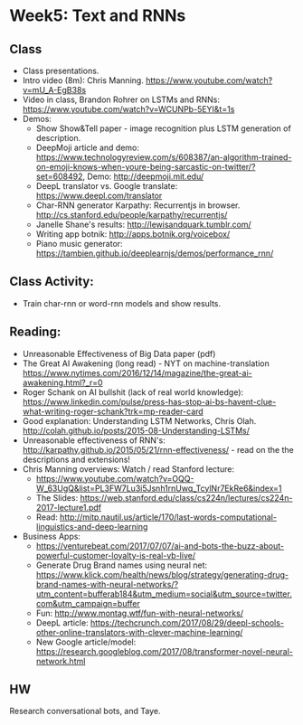 # Week5: Text and RNNs


## Class

* Class presentations.
* Intro video (8m): Chris Manning. https://www.youtube.com/watch?v=mU_A-EgB38s
* Video in class, Brandon Rohrer on LSTMs and RNNs: https://www.youtube.com/watch?v=WCUNPb-5EYI&t=1s
* Demos:
	* Show Show&Tell paper - image recognition plus LSTM generation of description.
	* DeepMoji article and demo: https://www.technologyreview.com/s/608387/an-algorithm-trained-on-emoji-knows-when-youre-being-sarcastic-on-twitter/?set=608492, Demo: http://deepmoji.mit.edu/
	* DeepL translator vs. Google translate: https://www.deepl.com/translator
	* Char-RNN generator Karpathy: Recurrentjs in browser.
	http://cs.stanford.edu/people/karpathy/recurrentjs/
	* Janelle Shane's results: http://lewisandquark.tumblr.com/
	* Writing app botnik: http://apps.botnik.org/voicebox/
	* Piano music generator: https://tambien.github.io/deeplearnjs/demos/performance_rnn/

## Class Activity:

* Train char-rnn or word-rnn models and show results.


## Reading:
* Unreasonable Effectiveness of Big Data paper (pdf)
* The Great AI Awakening (long read) - NYT on machine-translation https://www.nytimes.com/2016/12/14/magazine/the-great-ai-awakening.html?_r=0
* Roger Schank on AI bullshit (lack of real world knowledge): https://www.linkedin.com/pulse/press-has-stop-ai-bs-havent-clue-what-writing-roger-schank?trk=mp-reader-card
* Good explanation: Understanding LSTM Networks, Chris Olah. http://colah.github.io/posts/2015-08-Understanding-LSTMs/
* Unreasonable effectiveness of RNN's: http://karpathy.github.io/2015/05/21/rnn-effectiveness/ - read on the the descriptions and extensions!
* Chris Manning overviews: 
	Watch / read Stanford lecture:
	* https://www.youtube.com/watch?v=OQQ-W_63UgQ&list=PL3FW7Lu3i5Jsnh1rnUwq_TcylNr7EkRe6&index=1
	* The Slides: https://web.stanford.edu/class/cs224n/lectures/cs224n-2017-lecture1.pdf
	* Read: http://mitp.nautil.us/article/170/last-words-computational-linguistics-and-deep-learning
* Business Apps:
	* https://venturebeat.com/2017/07/07/ai-and-bots-the-buzz-about-powerful-customer-loyalty-is-real-vb-live/
	* Generate Drug Brand names using neural net: https://www.klick.com/health/news/blog/strategy/generating-drug-brand-names-with-neural-networks/?utm_content=bufferab184&utm_medium=social&utm_source=twitter.com&utm_campaign=buffer
	* Fun: http://www.montag.wtf/fun-with-neural-networks/
	* DeepL article: https://techcrunch.com/2017/08/29/deepl-schools-other-online-translators-with-clever-machine-learning/
	* New Google article/model: https://research.googleblog.com/2017/08/transformer-novel-neural-network.html


## HW

Research conversational bots, and Taye.